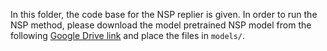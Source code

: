 In this folder, the code base for the NSP replier is given. In order to run the NSP method, please download the model pretrained NSP model from the following [Google Drive link](https://drive.google.com/drive/folders/10GEpnjqXn4DfyKjFjJG7KbJEygvdAI2J?usp=sharing) and place the files in `models/`.
